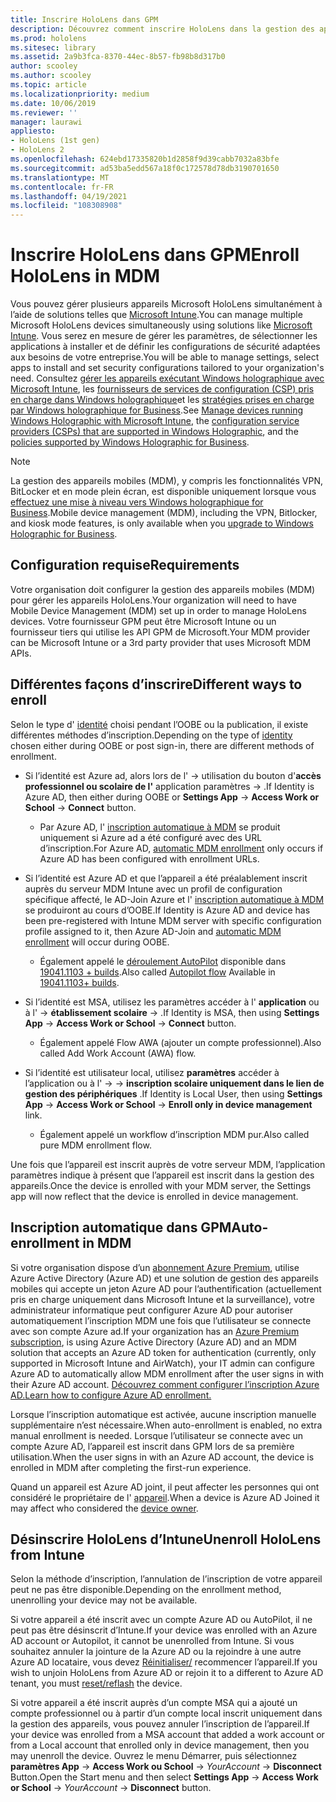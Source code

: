 ```yaml
---
title: Inscrire HoloLens dans GPM
description: Découvrez comment inscrire HoloLens dans la gestion des appareils mobiles (MDM) pour faciliter la gestion de plusieurs appareils.
ms.prod: hololens
ms.sitesec: library
ms.assetid: 2a9b3fca-8370-44ec-8b57-fb98b8d317b0
author: scooley
ms.author: scooley
ms.topic: article
ms.localizationpriority: medium
ms.date: 10/06/2019
ms.reviewer: ''
manager: laurawi
appliesto:
- HoloLens (1st gen)
- HoloLens 2
ms.openlocfilehash: 624ebd17335820b1d2858f9d39cabb7032a83bfe
ms.sourcegitcommit: ad53ba5edd567a18f0c172578d78db3190701650
ms.translationtype: MT
ms.contentlocale: fr-FR
ms.lasthandoff: 04/19/2021
ms.locfileid: "108308908"
---
```

# <a name="enroll-hololens-in-mdm"></a><span data-ttu-id="a6aa5-103">Inscrire HoloLens dans GPM</span><span class="sxs-lookup"><span data-stu-id="a6aa5-103">Enroll HoloLens in MDM</span></span>

<span data-ttu-id="a6aa5-104">Vous pouvez gérer plusieurs appareils Microsoft HoloLens simultanément à l’aide de solutions telles que [Microsoft Intune](https://docs.microsoft.com/intune/windows-holographic-for-business).</span><span class="sxs-lookup"><span data-stu-id="a6aa5-104">You can manage multiple Microsoft HoloLens devices simultaneously using solutions like [Microsoft Intune](https://docs.microsoft.com/intune/windows-holographic-for-business).</span></span> <span data-ttu-id="a6aa5-105">Vous serez en mesure de gérer les paramètres, de sélectionner les applications à installer et de définir les configurations de sécurité adaptées aux besoins de votre entreprise.</span><span class="sxs-lookup"><span data-stu-id="a6aa5-105">You will be able to manage settings, select apps to install and set security configurations tailored to your organization's need.</span></span> <span data-ttu-id="a6aa5-106">Consultez [gérer les appareils exécutant Windows holographique avec Microsoft Intune](https://docs.microsoft.com/intune/windows-holographic-for-business), les [fournisseurs de services de configuration (CSP) pris en charge dans Windows holographique](https://msdn.microsoft.com/windows/hardware/commercialize/customize/mdm/configuration-service-provider-reference#hololens)et les [stratégies prises en charge par Windows holographique for Business](https://msdn.microsoft.com/windows/hardware/commercialize/customize/mdm/policy-configuration-service-provider#hololenspolicies).</span><span class="sxs-lookup"><span data-stu-id="a6aa5-106">See [Manage devices running Windows Holographic with Microsoft Intune](https://docs.microsoft.com/intune/windows-holographic-for-business), the [configuration service providers (CSPs) that are supported in Windows Holographic](https://msdn.microsoft.com/windows/hardware/commercialize/customize/mdm/configuration-service-provider-reference#hololens), and the [policies supported by Windows Holographic for Business](https://msdn.microsoft.com/windows/hardware/commercialize/customize/mdm/policy-configuration-service-provider#hololenspolicies).</span></span>

> [!NOTE]
> <span data-ttu-id="a6aa5-107">La gestion des appareils mobiles (MDM), y compris les fonctionnalités VPN, BitLocker et en mode plein écran, est disponible uniquement lorsque vous [effectuez une mise à niveau vers Windows holographique for Business](hololens1-upgrade-enterprise.md).</span><span class="sxs-lookup"><span data-stu-id="a6aa5-107">Mobile device management (MDM), including the VPN, Bitlocker, and kiosk mode features, is only available when you [upgrade to Windows Holographic for Business](hololens1-upgrade-enterprise.md).</span></span>

## <a name="requirements"></a><span data-ttu-id="a6aa5-108">Configuration requise</span><span class="sxs-lookup"><span data-stu-id="a6aa5-108">Requirements</span></span>

 <span data-ttu-id="a6aa5-109">Votre organisation doit configurer la gestion des appareils mobiles (MDM) pour gérer les appareils HoloLens.</span><span class="sxs-lookup"><span data-stu-id="a6aa5-109">Your organization will need to have Mobile Device Management (MDM) set up in order to manage HoloLens devices.</span></span> <span data-ttu-id="a6aa5-110">Votre fournisseur GPM peut être Microsoft Intune ou un fournisseur tiers qui utilise les API GPM de Microsoft.</span><span class="sxs-lookup"><span data-stu-id="a6aa5-110">Your MDM provider can be Microsoft Intune or a 3rd party provider that uses Microsoft MDM APIs.</span></span>
 
## <a name="different-ways-to-enroll"></a><span data-ttu-id="a6aa5-111">Différentes façons d’inscrire</span><span class="sxs-lookup"><span data-stu-id="a6aa5-111">Different ways to enroll</span></span>

<span data-ttu-id="a6aa5-112">Selon le type d' [identité](hololens-identity.md) choisi pendant l’OOBE ou la publication, il existe différentes méthodes d’inscription.</span><span class="sxs-lookup"><span data-stu-id="a6aa5-112">Depending on the type of [identity](hololens-identity.md) chosen either during OOBE or post sign-in, there are different methods of enrollment.</span></span>

- <span data-ttu-id="a6aa5-113">Si l’identité est Azure ad, alors lors de l'   ->  utilisation du bouton d'**accès professionnel ou scolaire de l'** application paramètres  ->   .</span><span class="sxs-lookup"><span data-stu-id="a6aa5-113">If Identity is Azure AD, then either during OOBE or **Settings App** -> **Access Work or School** -> **Connect** button.</span></span>
    - <span data-ttu-id="a6aa5-114">Par Azure AD, l' [inscription automatique à MDM](hololens-enroll-mdm.md#auto-enrollment-in-mdm) se produit uniquement si Azure ad a été configuré avec des URL d’inscription.</span><span class="sxs-lookup"><span data-stu-id="a6aa5-114">For Azure AD, [automatic MDM enrollment](hololens-enroll-mdm.md#auto-enrollment-in-mdm) only occurs if Azure AD has been configured with enrollment URLs.</span></span>
     
- <span data-ttu-id="a6aa5-115">Si l’identité est Azure AD et que l’appareil a été préalablement inscrit auprès du serveur MDM Intune avec un profil de configuration spécifique affecté, le AD-Join Azure et l' [inscription automatique à MDM](hololens-enroll-mdm.md#auto-enrollment-in-mdm) se produiront au cours d’OOBE.</span><span class="sxs-lookup"><span data-stu-id="a6aa5-115">If Identity is Azure AD and device has been pre-registered with Intune MDM server with specific configuration profile assigned to it, then Azure AD-Join and [automatic MDM enrollment](hololens-enroll-mdm.md#auto-enrollment-in-mdm) will occur during OOBE.</span></span>
    - <span data-ttu-id="a6aa5-116">Également appelé le [déroulement AutoPilot](hololens2-autopilot.md) disponible dans [19041.1103 + builds](hololens-release-notes.md#windows-holographic-version-2004).</span><span class="sxs-lookup"><span data-stu-id="a6aa5-116">Also called [Autopilot flow](hololens2-autopilot.md) Available in [19041.1103+ builds](hololens-release-notes.md#windows-holographic-version-2004).</span></span>
    

- <span data-ttu-id="a6aa5-117">Si l’identité est MSA, utilisez les paramètres accéder à l' **application** ou à l'  ->  **établissement scolaire**  ->   .</span><span class="sxs-lookup"><span data-stu-id="a6aa5-117">If Identity is MSA, then using **Settings App** -> **Access Work or School** -> **Connect** button.</span></span>
    - <span data-ttu-id="a6aa5-118">Également appelé Flow AWA (ajouter un compte professionnel).</span><span class="sxs-lookup"><span data-stu-id="a6aa5-118">Also called Add Work Account (AWA) flow.</span></span>
- <span data-ttu-id="a6aa5-119">Si l’identité est utilisateur local, utilisez **paramètres** accéder à l’application ou à l'  ->    ->  **inscription scolaire uniquement dans le lien de gestion des périphériques** .</span><span class="sxs-lookup"><span data-stu-id="a6aa5-119">If Identity is Local User, then using **Settings App** -> **Access Work or School** -> **Enroll only in device management** link.</span></span>
    - <span data-ttu-id="a6aa5-120">Également appelé un workflow d’inscription MDM pur.</span><span class="sxs-lookup"><span data-stu-id="a6aa5-120">Also called pure MDM enrollment flow.</span></span>

<span data-ttu-id="a6aa5-121">Une fois que l’appareil est inscrit auprès de votre serveur MDM, l’application paramètres indique à présent que l’appareil est inscrit dans la gestion des appareils.</span><span class="sxs-lookup"><span data-stu-id="a6aa5-121">Once the device is enrolled with your MDM server, the Settings app will now reflect that the device is enrolled in device management.</span></span>

## <a name="auto-enrollment-in-mdm"></a><span data-ttu-id="a6aa5-122">Inscription automatique dans GPM</span><span class="sxs-lookup"><span data-stu-id="a6aa5-122">Auto-enrollment in MDM</span></span>

<span data-ttu-id="a6aa5-123">Si votre organisation dispose d’un [abonnement Azure Premium](https://azure.microsoft.com/overview/), utilise Azure Active Directory (Azure AD) et une solution de gestion des appareils mobiles qui accepte un jeton Azure AD pour l’authentification (actuellement pris en charge uniquement dans Microsoft Intune et la surveillance), votre administrateur informatique peut configurer Azure AD pour autoriser automatiquement l’inscription MDM une fois que l’utilisateur se connecte avec son compte Azure ad.</span><span class="sxs-lookup"><span data-stu-id="a6aa5-123">If your organization has an [Azure Premium subscription](https://azure.microsoft.com/overview/), is using Azure Active Directory (Azure AD) and an MDM solution that accepts an Azure AD token for authentication (currently, only supported in Microsoft Intune and AirWatch), your IT admin can configure Azure AD to automatically allow MDM enrollment after the user signs in with their Azure AD account.</span></span> [<span data-ttu-id="a6aa5-124">Découvrez comment configurer l’inscription Azure AD.</span><span class="sxs-lookup"><span data-stu-id="a6aa5-124">Learn how to configure Azure AD enrollment.</span></span>](https://docs.microsoft.com/mem/intune/enrollment/windows-enroll#enable-windows-10-automatic-enrollment)

<span data-ttu-id="a6aa5-125">Lorsque l’inscription automatique est activée, aucune inscription manuelle supplémentaire n’est nécessaire.</span><span class="sxs-lookup"><span data-stu-id="a6aa5-125">When auto-enrollment is enabled, no extra manual enrollment is needed.</span></span> <span data-ttu-id="a6aa5-126">Lorsque l’utilisateur se connecte avec un compte Azure AD, l’appareil est inscrit dans GPM lors de sa première utilisation.</span><span class="sxs-lookup"><span data-stu-id="a6aa5-126">When the user signs in with an Azure AD account, the device is enrolled in MDM after completing the first-run experience.</span></span>

<span data-ttu-id="a6aa5-127">Quand un appareil est Azure AD joint, il peut affecter les personnes qui ont considéré le propriétaire de l' [appareil](security-adminless-os.md#device-owner).</span><span class="sxs-lookup"><span data-stu-id="a6aa5-127">When a device is Azure AD Joined it may affect who considered the [device owner](security-adminless-os.md#device-owner).</span></span>

## <a name="unenroll-hololens-from-intune"></a><span data-ttu-id="a6aa5-128">Désinscrire HoloLens d’Intune</span><span class="sxs-lookup"><span data-stu-id="a6aa5-128">Unenroll HoloLens from Intune</span></span>

<span data-ttu-id="a6aa5-129">Selon la méthode d’inscription, l’annulation de l’inscription de votre appareil peut ne pas être disponible.</span><span class="sxs-lookup"><span data-stu-id="a6aa5-129">Depending on the enrollment method, unenrolling your device may not be available.</span></span>

<span data-ttu-id="a6aa5-130">Si votre appareil a été inscrit avec un compte Azure AD ou AutoPilot, il ne peut pas être désinscrit d’Intune.</span><span class="sxs-lookup"><span data-stu-id="a6aa5-130">If your device was enrolled with an Azure AD account or Autopilot, it cannot be unenrolled from Intune.</span></span> <span data-ttu-id="a6aa5-131">Si vous souhaitez annuler la jointure de la Azure AD ou la rejoindre à une autre Azure AD locataire, vous devez [Réinitialiser/](https://docs.microsoft.com/hololens/hololens-recovery#reset-the-device) recommencer l’appareil.</span><span class="sxs-lookup"><span data-stu-id="a6aa5-131">If you wish to unjoin HoloLens from Azure AD or rejoin it to a different to Azure AD tenant, you must [reset/reflash](https://docs.microsoft.com/hololens/hololens-recovery#reset-the-device) the device.</span></span>

<span data-ttu-id="a6aa5-132">Si votre appareil a été inscrit auprès d’un compte MSA qui a ajouté un compte professionnel ou à partir d’un compte local inscrit uniquement dans la gestion des appareils, vous pouvez annuler l’inscription de l’appareil.</span><span class="sxs-lookup"><span data-stu-id="a6aa5-132">If your device was enrolled from a MSA account that added a work account or from a Local account that enrolled only in device management, then you may unenroll the device.</span></span> <span data-ttu-id="a6aa5-133">Ouvrez le menu Démarrer, puis sélectionnez **paramètres App**  ->  **Access Work ou School**  ->  *YourAccount*  ->  **Disconnect** Button.</span><span class="sxs-lookup"><span data-stu-id="a6aa5-133">Open the Start menu and then select **Settings App** -> **Access Work or School** -> *YourAccount* -> **Disconnect** button.</span></span>